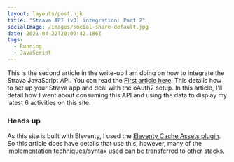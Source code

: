 ```yaml
---
layout: layouts/post.njk
title: "Strava API (v3) integration: Part 2"
socialImage: /images/social-share-default.jpg
date: 2021-04-22T20:09:42.186Z
tags:
  - Running
  - JavaScript
---
```

This is the second article in the write-up I am doing on how to integrate the Strava JavaScript API. You can read the [First article here](https://jamesbateson.co.uk/articles/strava-api-integration-part-1/). This details how to set up your Strava app and deal with the oAuth2 setup. In this article, I'll detail how I went about consuming this API and using the data to display my latest 6 activities on this site.

<div class="post-note"><h3>Heads up</h3><p>As this site is built with Eleventy, I used the <a href="https://www.11ty.dev/docs/plugins/cache/">Eleventy Cache Assets plugin</a>. So this article does have details that use this, however, many of the implementation techniques/syntax used can be transferred to other stacks.</p></div>

